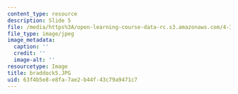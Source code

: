 ```yaml
---
content_type: resource
description: Slide 5
file: /media/https%3A/open-learning-course-data-rc.s3.amazonaws.com/4-341-introduction-to-photography-fall-2002/63f4b5e8e8fa7ae2b44f43c79a9471c7_braddock5.JPG
file_type: image/jpeg
image_metadata:
  caption: ''
  credit: ''
  image-alt: ''
resourcetype: Image
title: braddock5.JPG
uid: 63f4b5e8-e8fa-7ae2-b44f-43c79a9471c7
---
```

